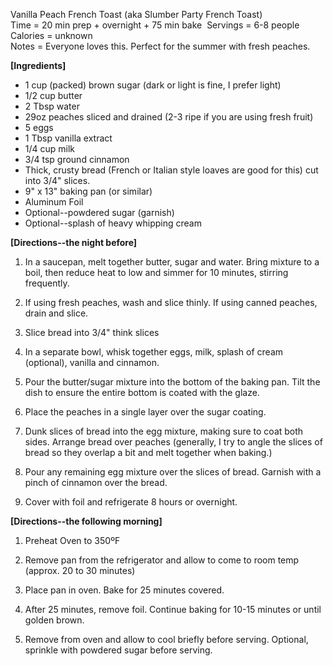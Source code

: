Vanilla Peach French Toast (aka Slumber Party French Toast)\
Time = 20 min prep + overnight + 75 min bake  Servings = 6-8 people\
Calories = unknown\
Notes = Everyone loves this. Perfect for the summer with fresh peaches.

**[Ingredients]**

-   1 cup (packed) brown sugar (dark or light is fine, I prefer light)
-   1/2 cup butter
-   2 Tbsp water
-   29oz peaches sliced and drained (2-3 ripe if you are using fresh fruit)
-   5 eggs
-   1 Tbsp vanilla extract
-   1/4 cup milk
-   3/4 tsp ground cinnamon
-   Thick, crusty bread (French or Italian style loaves are good for this) cut into 3/4" slices.
-   9" x 13" baking pan (or similar)
-   Aluminum Foil
-   Optional--powdered sugar (garnish)
-   Optional--splash of heavy whipping cream

**[Directions--the night before]**

1.  In a saucepan, melt together butter, sugar and water. Bring mixture to a boil, then reduce heat to low and simmer for 10 minutes, stirring frequently.

2.  If using fresh peaches, wash and slice thinly. If using canned peaches, drain and slice.

3.  Slice bread into 3/4" think slices

4.  In a separate bowl, whisk together eggs, milk, splash of cream (optional), vanilla and cinnamon.

5.  Pour the butter/sugar mixture into the bottom of the baking pan. Tilt the dish to ensure the entire bottom is coated with the glaze.

6.  Place the peaches in a single layer over the sugar coating.

7.  Dunk slices of bread into the egg mixture, making sure to coat both sides. Arrange bread over peaches (generally, I try to angle the slices of bread so they overlap a bit and melt together when baking.)

8.  Pour any remaining egg mixture over the slices of bread. Garnish with a pinch of cinnamon over the bread.

9.  Cover with foil and refrigerate 8 hours or overnight.

**[Directions--the following morning]**

1.  Preheat Oven to 350ºF

2.  Remove pan from the refrigerator and allow to come to room temp (approx. 20 to 30 minutes)

3.  Place pan in oven. Bake for 25 minutes covered.

4.  After 25 minutes, remove foil. Continue baking for 10-15 minutes or until golden brown.

5.  Remove from oven and allow to cool briefly before serving. Optional, sprinkle with powdered sugar before serving.
